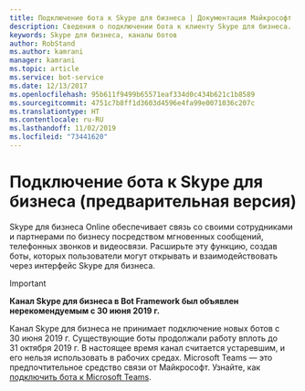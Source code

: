```yaml
---
title: Подключение бота к Skype для бизнеса | Документация Майкрософт
description: Сведения о подключении бота к клиенту Skype для бизнеса.
keywords: Skype для бизнеса, каналы ботов
author: RobStand
ms.author: kamrani
manager: kamrani
ms.topic: article
ms.service: bot-service
ms.date: 12/13/2017
ms.openlocfilehash: 95b611f9499b65571eaf334d0c434b621c1b8589
ms.sourcegitcommit: 4751c7b8ff1d3603d4596e4fa99e0071036c207c
ms.translationtype: HT
ms.contentlocale: ru-RU
ms.lasthandoff: 11/02/2019
ms.locfileid: "73441620"
---
```

# <a name="connect-a-bot-to-skype-for-business-preview"></a>Подключение бота к Skype для бизнеса (предварительная версия)

Skype для бизнеса Online обеспечивает связь со своими сотрудниками и партнерами по бизнесу посредством мгновенных сообщений, телефонных звонков и видеосвязи. Расширьте эту функцию, создав боты, которых пользователи могут открывать и взаимодействовать через интерфейс Skype для бизнеса.

> [!IMPORTANT]
> **Канал Skype для бизнеса в Bot Framework был объявлен нерекомендуемым с 30 июня 2019 г.**
> 
> Канал Skype для бизнеса не принимает подключение новых ботов с 30 июня 2019 г.  Существующие боты продолжали работу вплоть до 31 октября 2019 г.  В настоящее время канал считается устаревшим, и его нельзя использовать в рабочих средах.  Microsoft Teams — это предпочтительное средство связи от Майкрософт.  Узнайте, как [подключить бота к Microsoft Teams](https://msdn.microsoft.com/microsoft-teams/bots).
